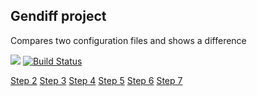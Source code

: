 ## Gendiff project
Compares two configuration files and shows a difference

<a href="https://codeclimate.com/github/goncharov-roman/project-lvl2-s309/maintainability"><img src="https://api.codeclimate.com/v1/badges/fa15589c0da17a95591a/maintainability" /></a>  [![Build Status](https://travis-ci.org/goncharov-roman/project-lvl2-s309.svg?branch=master)](https://travis-ci.org/goncharov-roman/project-lvl2-s309)

[Step 2](https://asciinema.org/a/2jHc7FQRJom7aH0ICYPkozbdj)
[Step 3](https://asciinema.org/a/aVYZwCuOXQ3P4iGGkSS7iLojA)
[Step 4](https://asciinema.org/a/7fsNnzrxZbEJirV3xYgquDa4R)
[Step 5](https://asciinema.org/a/Az1lZOPrtoNABMHZKliQc87SB)
[Step 6](https://asciinema.org/a/Mu9ZNoWSsyraevCxv9HFNjNlO)
[Step 7](https://asciinema.org/a/3b6Kcm8XBkTNZLXYobU7QnXh9)
